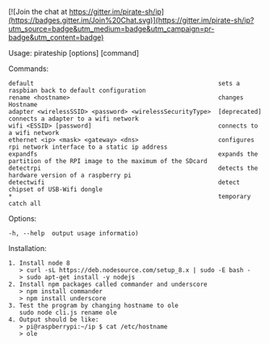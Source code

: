 [![Join the chat at https://gitter.im/pirate-sh/ip](https://badges.gitter.im/Join%20Chat.svg)](https://gitter.im/pirate-sh/ip?utm_source=badge&utm_medium=badge&utm_campaign=pr-badge&utm_content=badge)

  Usage: pirateship [options] [command]


  Commands:

    default                                                   sets a raspbian back to default configuration
    rename <hostname>                                         changes Hostname
    adapter <wirelessSSID> <password> <wirelessSecurityType>  [deprecated] connects a adapter to a wifi network
    wifi <ESSID> [password]                                   connects to a wifi network
    ethernet <ip> <mask> <gateway> <dns>                      configures rpi network interface to a static ip address
    expandfs                                                  expands the partition of the RPI image to the maximum of the SDcard
    detectrpi                                                 detects the hardware version of a raspberry pi
    detectwifi                                                detect chipset of USB-Wifi dongle
    *                                                         temporary catch all

  Options:

    -h, --help  output usage informatio)

  Installation:
    
    1. Install node 8
       > curl -sL https://deb.nodesource.com/setup_8.x | sudo -E bash -
       > sudo apt-get install -y nodejs
    2. Install npm packages called commander and underscore
       > npm install commander
       > npm install underscore
    3. Test the program by changing hostname to ole
       sudo node cli.js rename ole
    4. Output should be like:
       > pi@raspberrypi:~/ip $ cat /etc/hostname
       > ole
